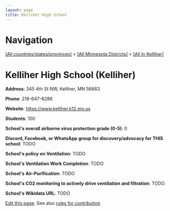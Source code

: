 ```yaml
---
layout: page
title: Kelliher High School
---
```

# Navigation

[[All countries/states/provinces]](../../..) > [[All Minnesota Districts]](../..) > [[All In Kelliher]](..)

# Kelliher High School (Kelliher)

**Address**: 345 4th St NW, Kelliher, MN 56663

**Phone**: 218-647-8286

**Website**: <https://www.kelliher.k12.mn.us>

**Students**: 100

**School's overall airborne virus protection grade (0-5)**: 0

**Discord, Facebook, or WhatsApp group for discovery/advocacy for THIS school**: TODO

**School's policy on Ventilation**: TODO

**School's Ventilation Work Completion**: TODO

**School's Air-Purification**: TODO

**School's CO2 monitoring to actively drive ventilation and filtration**: TODO

**School's Wikidata URL**: TODO


[Edit this page](https://github.com/ventilate-schools/MN/edit/main/./Kelliher/Kelliher_High_School.md). See also [rules for contribution](../../../contribution-rules/)